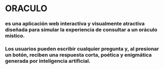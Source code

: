 # ORACULO

### es una aplicación web interactiva y visualmente atractiva diseñada para simular la experiencia de consultar a un oráculo místico.

### Los usuarios pueden escribir cualquier pregunta y, al presionar un botón, reciben una respuesta corta, poética y enigmática generada por inteligencia artificial.
